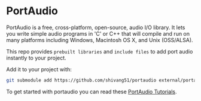 # PortAudio

PortAudio is a free, cross-platform, open-source, audio I/O library.  It lets you write simple audio programs in 'C' or C++ that will compile and run on many platforms including Windows, Macintosh OS X, and Unix (OSS/ALSA).

This repo provides `prebuilt libraries` and `include files` to add port audio instantly to your project.

Add it to your project with:
````bash
git submodule add https://github.com/shivang51/portaudio external/portaudio 
````
To get started with portaudio you can read these [PortAudio Tutorials](http://www.portaudio.com/docs/v19-doxydocs/tutorial_start.html).
